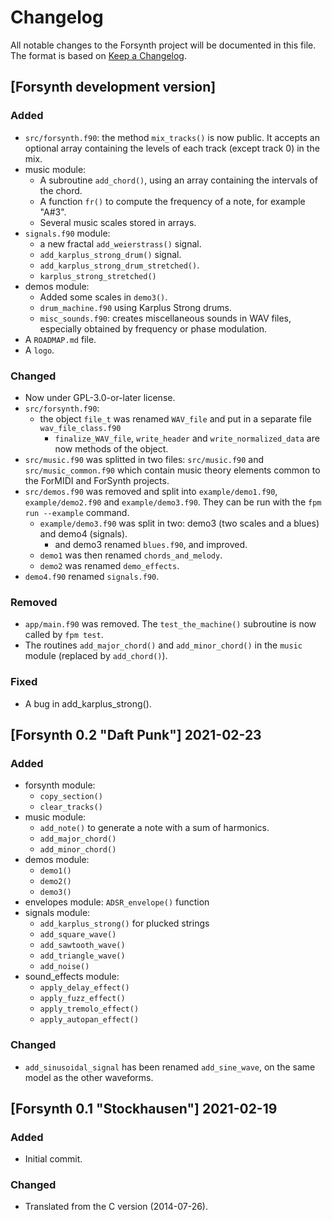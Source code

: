 # Changelog
All notable changes to the Forsynth project will be documented in this file.
The format is based on [Keep a Changelog](https://keepachangelog.com/en/1.1.0/).


## [Forsynth development version]

### Added
- `src/forsynth.f90`: the method `mix_tracks()` is now public. It accepts an optional array containing the levels of each track (except track 0) in the mix.
- music module:
    - A subroutine `add_chord()`, using an array containing the intervals of the chord.
    - A function `fr()` to compute the frequency of a note, for example "A#3".
    - Several music scales stored in arrays.
- `signals.f90` module:
    - a new fractal `add_weierstrass()` signal.
    - `add_karplus_strong_drum()` signal.
    - `add_karplus_strong_drum_stretched()`.
    - `karplus_strong_stretched()`
- demos module:
    - Added some scales in `demo3()`.
    - `drum_machine.f90` using Karplus Strong drums.
    - `misc_sounds.f90`: creates miscellaneous sounds in WAV files, especially obtained by frequency or phase modulation.
- A `ROADMAP.md` file.
- A `logo`.

### Changed
- Now under GPL-3.0-or-later license.
- `src/forsynth.f90`: 
    - the object `file_t` was renamed `WAV_file` and put in a separate file `wav_file_class.f90`
        - `finalize_WAV_file`, `write_header` and `write_normalized_data` are now methods of the object.
- `src/music.f90` was splitted in two files: `src/music.f90` and `src/music_common.f90` which contain music theory elements common to the ForMIDI and ForSynth projects.
- `src/demos.f90` was removed and split into `example/demo1.f90`, 
`example/demo2.f90` and `example/demo3.f90`. They can be run with the
`fpm run --example` command.
    - `example/demo3.f90` was split in two: demo3 (two scales and a blues) and demo4 (signals).
        - and demo3 renamed `blues.f90`, and improved.
    - `demo1` was then renamed `chords_and_melody`.
    - `demo2` was renamed `demo_effects`.
- `demo4.f90` renamed `signals.f90`.

### Removed
- `app/main.f90` was removed. The `test_the_machine()` subroutine is now called by `fpm test`.
- The routines `add_major_chord()` and `add_minor_chord()` in the `music` module (replaced by `add_chord()`).

### Fixed
- A bug in add_karplus_strong().


## [Forsynth 0.2 "Daft Punk"] 2021-02-23

### Added
- forsynth module:
  - `copy_section()`
  - `clear_tracks()`
- music module:
  - `add_note()` to generate a note with a sum of harmonics.
  - `add_major_chord()`
  - `add_minor_chord()`
- demos module:
  - `demo1()`
  - `demo2()`
  - `demo3()`
- envelopes module: `ADSR_envelope()` function
- signals module:
  - `add_karplus_strong()` for plucked strings
  - `add_square_wave()`
  - `add_sawtooth_wave()`
  - `add_triangle_wave()`
  - `add_noise()`
- sound_effects module:
  - `apply_delay_effect()`
  - `apply_fuzz_effect()`
  - `apply_tremolo_effect()`
  - `apply_autopan_effect()`

### Changed
- `add_sinusoidal_signal` has been renamed `add_sine_wave`, on the same model
as the other waveforms.


## [Forsynth 0.1 "Stockhausen"] 2021-02-19

### Added
- Initial commit.

### Changed
- Translated from the C version (2014-07-26).
